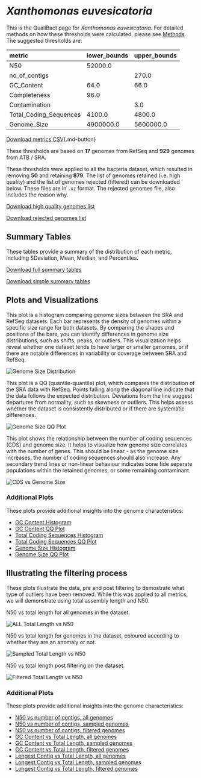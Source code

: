 # *Xanthomonas euvesicatoria*

This is the QualiBact page for *Xanthomonas euvesicatoria*. For detailed methods on how these thresholds were calculated, please see [Methods](../../methods.md).
The suggested thresholds are: 

| metric                 | lower_bounds   | upper_bounds   |
|:-----------------------|:---------------|:---------------|
| N50                    | 52000.0        |                |
| no_of_contigs          |                | 270.0          |
| GC_Content             | 64.0           | 66.0           |
| Completeness           | 96.0           |                |
| Contamination          |                | 3.0            |
| Total_Coding_Sequences | 4100.0         | 4800.0         |
| Genome_Size            | 4900000.0      | 5600000.0      |

[Download metrics CSV](Xanthomonas_euvesicatoria_metrics.csv){.md-button}


These thresholds are based on **17** genomes from RefSeq and **929** genomes from ATB / SRA.

These thresholds were applied to all the bacteria dataset, which resulted in removing **50** and retaining **879**.
The list of genomes retained (i.e. high quality) and the list of genomes rejected (filtered) can be downloaded below. These files are in `.xz` format. The rejected genomes file, also includes the reason why.

[Download high quality genomes list](Xanthomonas_euvesicatoria_high_quality_genomes.csv.xz)


[Download rejected genomes list](Xanthomonas_euvesicatoria_filtered_out_genomes.csv.xz)



## Summary Tables
These tables provide a summary of the distribution of each metric, including SDeviation, Mean, Median, and Percentiles.

[Download full summary tables](summary.csv)

[Download simple summary tables](selected_summary.csv)

## Plots and Visualizations

This plot is a histogram comparing genome sizes between the SRA and RefSeq datasets. Each bar represents the density of genomes within a specific size range for both datasets. By comparing the shapes and positions of the bars, you can identify differences in genome size distributions, such as shifts, peaks, or outliers. This visualization helps reveal whether one dataset tends to have larger or smaller genomes, or if there are notable differences in variability or coverage between SRA and RefSeq.

![Genome Size Distribution](Genome_Size_refseq_histogram_kde.png)

This plot is a QQ (quantile-quantile) plot, which compares the distribution of the SRA data with RefSeq. Points falling along the diagonal line indicate that the data follows the expected distribution. Deviations from the line suggest departures from normality, such as skewness or outliers. This helps assess whether the dataset is consistently distributed or if there are systematic differences.

![Genome Size QQ Plot](Genome_Size_refseq_qqplot.png)

This plot shows the relationship between the number of coding sequences (CDS) and genome size. It helps to visualize how genome size correlates with the number of genes. This should be linear - as the genome size increases, the number of coding sequences should also increase. Any secondary trend lines or non-linear behaviour indicates bone fide seperate populations within the retained genomes, or some remaining contaminant. 

![CDS vs Genome Size](Xanthomonas_euvesicatoria_CDS_vs_Genome_Size.png)

### Additional Plots

These plots provide additional insights into the genome characteristics:

- [GC Content Histogram](GC_Content_refseq_histogram_kde.png)
- [GC Content QQ Plot](GC_Content_refseq_qqplot.png)
- [Total Coding Sequences Histogram](Total_Coding_Sequences_refseq_histogram_kde.png)
- [Total Coding Sequences QQ Plot](Total_Coding_Sequences_refseq_qqplot.png)
- [Genome Size Histogram](Genome_Size_refseq_histogram_kde.png)
- [Genome Size QQ Plot](Genome_Size_refseq_qqplot.png)
## Illustrating the filtering process
These plots illustrate the data, pre and post filtering to demostrate what type of outliers have been removed. While this was applied to all metrics, we will demonstrate using total assembly length and N50.

N50 vs total length for all genomes in the dataset.

![ALL Total Length vs N50](Xanthomonas_euvesicatoria_all_total_length_N50.png)

N50 vs total length for genomes in the dataset, coloured according to whether they are an anomaly or not.

![Sampled Total Length vs N50](Xanthomonas_euvesicatoria_sample_total_length_N50.png)

N50 vs total length post filtering on the dataset.

![Filtered Total Length vs N50](Xanthomonas_euvesicatoria_filt_total_length_N50.png)

### Additional Plots

These plots provide additional insights into the genome characteristics:

- [N50 vs number of contigs, all genomes](Xanthomonas_euvesicatoria_all_N50_number.png)
- [N50 vs number of contigs, sampled genomes](Xanthomonas_euvesicatoria_sample_N50_number.png)
- [N50 vs number of contigs, filtered genomes](Xanthomonas_euvesicatoria_filt_N50_number.png)
- [GC Content vs Total Length, all genomes](Xanthomonas_euvesicatoria_all_total_length_GC_Content.png)
- [GC Content vs Total Length, sampled genomes](Xanthomonas_euvesicatoria_sample_total_length_GC_Content.png)
- [GC Content vs Total Length, filtered genomes](Xanthomonas_euvesicatoria_filt_total_length_GC_Content.png)
- [Longest Contig vs Total Length, all genomes](Xanthomonas_euvesicatoria_all_total_length_longest.png)
- [Longest Contig vs Total Length, sampled genomes](Xanthomonas_euvesicatoria_sample_total_length_longest.png)
- [Longest Contig vs Total Length, filtered genomes](Xanthomonas_euvesicatoria_filt_total_length_longest.png)
